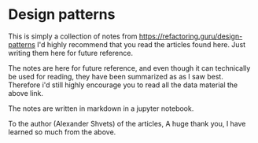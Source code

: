 # Design patterns

This is simply a collection of notes from <https://refactoring.guru/design-patterns>
I'd highly recommend that you read the articles found here. Just writing them here for future reference.

The notes are here for future reference, and even though it can technically be used for reading, they have been summarized as as I saw best. Therefore i'd still highly encourage you to read all the data material the above link.

The notes are written in markdown in a jupyter notebook.

To the author (Alexander Shvets) of the articles, A huge thank you, I have learned so much from the above.
